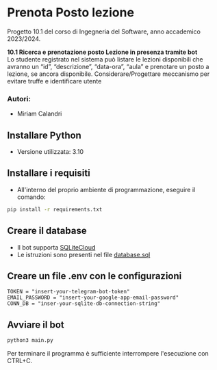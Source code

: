 # Prenota Posto lezione
Progetto 10.1 del corso di Ingegneria del Software, anno accademico 2023/2024.

**10.1 Ricerca e prenotazione posto Lezione in presenza tramite bot**  
Lo studente registrato nel sistema può listare le lezioni disponibili che avranno un “id”, “descrizione”, “data-ora”, “aula” e prenotare un posto a lezione, se ancora disponibile. Considerare/Progettare meccanismo per evitare truffe e identificare utente

### Autori:
- Miriam Calandri

## Installare Python
- Versione utilizzata: 3.10

## Installare i requisiti
- All'interno del proprio ambiente di programmazione, eseguire il comando:
```bash
pip install -r requirements.txt
```
## Creare il database
- Il bot supporta [SQLiteCloud](https://www.sqlite.ai/)
- Le istruzioni sono presenti nel file [database.sql](/home/miry/personal/curriculum-projects/PrenotaLezioneBot/database/database.sql)

## Creare un file .env con le configurazioni
```env
TOKEN = "insert-your-telegram-bot-token"
EMAIL_PASSWORD = "insert-your-google-app-email-password"
CONN_DB = "inser-your-sqlite-db-connection-string"
```
## Avviare il bot
```bash
python3 main.py
```
Per terminare il programma è sufficiente interrompere l'esecuzione con CTRL+C.





